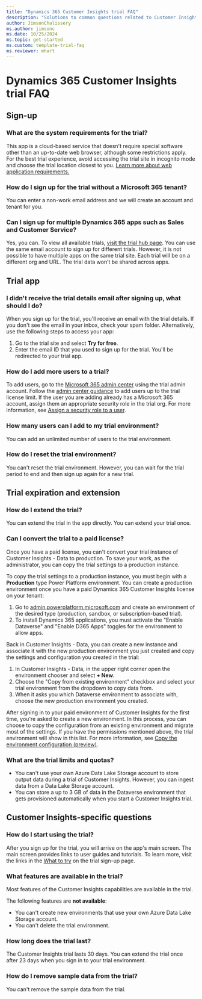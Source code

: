 ```yaml
---  
title: "Dynamics 365 Customer Insights trial FAQ"
description: "Solutions to common questions related to Customer Insights trial setup and management. Learn how to resolve platform and app-specific issues."
author: JimsonChalissery
ms.author: jimsonc
ms.date: 10/25/2024
ms.topic: get-started
ms.custom: template-trial-faq
ms.reviewer: mhart
---
```


# Dynamics 365 Customer Insights trial FAQ

## Sign-up

### What are the system requirements for the trial?

This app is a cloud-based service that doesn't require special software other than an up-to-date web browser, although some restrictions apply. For the best trial experience, avoid accessing the trial site in incognito mode and choose the trial location closest to you. [Learn more about web application requirements.](/power-platform/admin/web-application-requirements)

### How do I sign up for the trial without a Microsoft 365 tenant?

You can enter a non-work email address and we will create an account and tenant for you.

### Can I sign up for multiple Dynamics 365 apps such as Sales and Customer Service?

Yes, you can. To view all available trials, [visit the trial hub page](https://dynamics.microsoft.com/dynamics-365-free-trial). You can use the same email account to sign up for different trials. However, it is not possible to have multiple apps on the same trial site. Each trial will be on a different org and URL. The trial data won’t be shared across apps.

## Trial app

### I didn't receive the trial details email after signing up, what should I do?

When you sign up for the trial, you'll receive an email with the trial details. If you don't see the email in your inbox, check your spam folder. Alternatively, use the following steps to access your app:

1. Go to the trial site and select **Try for free**.
1. Enter the email ID that you used to sign up for the trial. You'll be redirected to your trial app.

### How do I add more users to a trial?

To add users, go to the [Microsoft 365 admin center](https://admin.microsoft.com) using the trial admin account. Follow the [admin center guidance](/microsoft-365/admin/add-users/add-users) to add users up to the trial license limit. If the user you are adding already has a Microsoft 365 account, assign them an appropriate security role in the trial org. For more information, see [Assign a security role to a user](/power-platform/admin/create-users-assign-online-security-roles#assign-a-security-role-to-a-user).

### How many users can I add to my trial environment?

You can add an unlimited number of users to the trial environment.

### How do I reset the trial environment?

You can't reset the trial environment. However, you can wait for the trial period to end and then sign up again for a new trial.

## Trial expiration and extension

### How do I extend the trial?

You can extend the trial in the app directly. You can extend your trial once.

### Can I convert the trial to a paid license?

Once you have a paid license, you can't convert your trial instance of Customer Insights - Data to production. To save your work, as the administrator, you can copy the trial settings to a production instance. 

To copy the trial settings to a production instance, you must begin with a **Production** type Power Platform environment. You can create a production environment once you have a paid Dynamics 365 Customer Insights license on your tenant: 
1. Go to [admin.powerplatform.microsoft.com](https://admin.powerplatform.microsoft.com) and create an environment of the desired type (production, sandbox, or subscription-based trial).
1. To install Dynamics 365 applications, you must activate the "Enable Dataverse" and "Enable D365 Apps" toggles for the environment to allow apps.

Back in Customer Insights - Data, you can create a new instance and associate it with the new production environment you just created and copy the settings and configuration you created in the trial: 
1. In Customer Insights - Data, in the upper right corner open the environment chooser and select **+ New**. 
1. Choose the "Copy from existing environment" checkbox and select your trial environment from the dropdown to copy data from.
1. When it asks you which Dataverse environment to associate with, choose the new production environment you created. 

After signing in to your paid environment of Customer Insights for the first time, you're asked to create a new environment. In this process, you can choose to copy the configuration from an existing environment and migrate most of the settings. If you have the permissions mentioned above, the trial environment will show in this list. For more information, see [Copy the environment configuration (preview)](manage-environments.md#copy-the-environment-configuration-preview).

### What are the trial limits and quotas?

- You can't use your own Azure Data Lake Storage account to store output data during a trial of Customer Insights. However, you can ingest data from a Data Lake Storage account.
- You can store a up to 3 GB of data in the Dataverse environment that gets provisioned automatically when you start a Customer Insights trial.

## Customer Insights-specific questions

### How do I start using the trial?

After you sign up for the trial, you will arrive on the app's main screen. The main screen provides links to user guides and tutorials. To learn more, visit the links in the [What to try](trial-signup.md#what-to-try) on the trial sign-up page.

### What features are available in the trial?

Most features of the Customer Insights capabilities are available in the trial.

The following features are **not available**:

- You can't create new environments that use your own Azure Data Lake Storage account.
- You can't delete the trial environment.

### How long does the trial last?

The Customer Insights trial lasts 30 days. You can extend the trial once after 23 days when you sign in to your trial environment.

### How do I remove sample data from the trial?

You can't remove the sample data from the trial.
